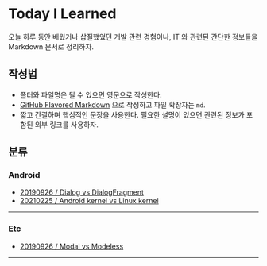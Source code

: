 # Today I Learned

오늘 하루 동안 배웠거나 삽질했었던 개발 관련 경험이나, IT 와 관련된 간단한 정보들을 Markdown 문서로 정리하자.

## 작성법

- 폴더와 파일명은 될 수 있으면 영문으로 작성한다.
- [GitHub Flavored Markdown](https://guides.github.com/features/mastering-markdown/) 으로 작성하고 파일 확장자는 `md`.
- 짧고 간결하며 핵심적인 문장을 사용한다. 필요한 설명이 있으면 관련된 정보가 포함된 외부 링크를 사용하자.

## 분류

### Android

- [20190926 / Dialog vs DialogFragment](https://github.com/OnesangYou/TIL/blob/main/android/20190926.md)
- [20210225 / Android kernel vs Linux kernel](https://github.com/OnesangYou/TIL/blob/main/android/20210225.md)

---

### Etc

- [20190926 / Modal vs Modeless](https://github.com/OnesangYou/TIL/blob/main/etc/20190926.md)

---
